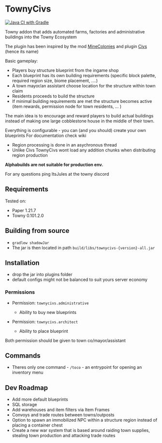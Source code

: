 # TownyCivs

[![Java CI with Gradle](https://github.com/NeumimTo/TownyCivs/actions/workflows/gradle.yml/badge.svg?branch=master)](https://github.com/NeumimTo/TownyCivs/actions/workflows/gradle.yml)

Towny addon that adds automated farms, factories and administrative buildings into the Towny Ecosystem

The plugin has been inspired by the mod [MineColonies](https://www.curseforge.com/minecraft/mc-mods/minecolonies) and plugin [Civs](https://www.spigotmc.org/resources/civs.67350/) (hence its name) 

Basic gameplay:

 - Players buy structure blueprint from the ingame shop
 - Each blueprint has its own building requirements (specific block palette, required region size, biome placement, ....)
 - A town mayor/an assistant choose location for the structure within town claim
 - Residents proceeds to build the structure 
 - If minimal building requirements are met the structure becomes active (item rewards, permission node for town residents, ... )

The main idea is to encourage and reward players to build actual buildings instead of making one large cobblestone house in the middle of their town.

Everything is configurable - you can (and you should) create your own blueprints
For documentation check wiki

 - Region processing is done in an asychronous thread
 - Unlike Civs TownyCivs wont load any addition chunks when distributing region production

**Alphabuilds are not suitable for production env.**

For any questions ping ItsJules at the towny discord

## Requirements ##

Tested on:

- Paper 1.21.7
- Towny 0.101.2.0

## Building from source

- `gradlew shadowJar`
- The jar is then located in path `build/libs/townycivs-{version}-all.jar`

## Installation

- drop the jar into plugins folder
- default configs might not be balanced to suit yours server economy

### Permissions

- Permission: `townycivs.administrative`
  - Ability to buy new blueprints

- Permission: `townycivs.architect`
  - Ability to place blueprint

Both permission should be given to town co/mayor/assistant

## Commands

- Theres only one command - `/toco` - an entrypoint for opening an inventory menu

## Dev Roadmap

- Add more default blueprints
- SQL storage
- Add warehouses and item filters via Item Frames
- Convoys and trade routes between towns/outposts 
- Option to spawn an immobilized NPC within a structure region instead of placing a container chest 
- Create a new war system that is based around raiding town supplies, stealing town production and attacking trade routes
